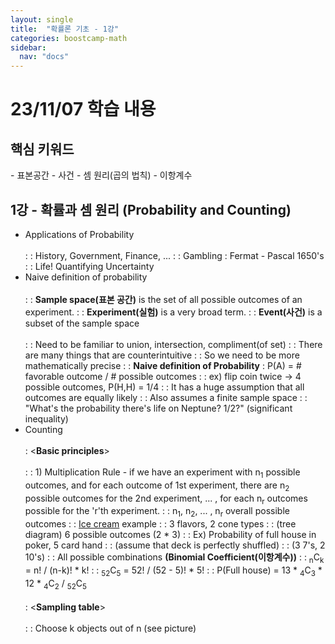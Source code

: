 ```yaml
---
layout: single
title:  "확률론 기초 - 1강"
categories: boostcamp-math
sidebar:
  nav: "docs"
---
```


# 23/11/07 학습 내용

<h2>핵심 키워드</h2>
- 표본공간
- 사건
- 셈 원리(곱의 법칙)
- 이항계수

<h2>1강 - 확률과 셈 원리 (Probability and Counting)</h2>

- Applications of Probability<br><br>
: : History, Government, Finance, ...
: : Gambling : Fermat - Pascal 1650's
: : Life! Quantifying Uncertainty
- Naive definition of probability<br><br>
: : **Sample space(표본 공간)** is the set of all possible outcomes of an experiment.
: : **Experiment(실험)** is a very broad term.
: : **Event(사건)** is a subset of the sample space<br><br>
: : Need to be familiar to union, intersection, compliment(of set)
: : There are many things that are counterintuitive
: : So we need to be more mathematically precise
: : **Naive definition of Probability** : P(A) = # favorable outcome / # possible outcomes
: : ex) flip coin twice -> 4 possible outcomes, P(H,H) = 1/4
: : It has a huge assumption that all outcomes are equally likely
: : Also assumes a finite sample space
: : "What's the probability there's life on Neptune? 1/2?" (significant inequality)
- Counting<br><br>
: <**Basic principles**><br><br>
: : 1) Multiplication Rule - if we have an experiment with n<sub>1</sub> possible outcomes, and for each outcome of 1st experiment, there are n<sub>2</sub> possible outcomes for the 2nd experiment, ... , for each n<sub>r</sub> outcomes possible for the 'r'th experiment.
: : n<sub>1</sub>, n<sub>2</sub>, ... , n<sub>r</sub> overall possible outcomes
: : <u>Ice cream</u> example
: : 3 flavors, 2 cone types
: : (tree diagram) 6 possible outcomes (2 * 3)
: : Ex) Probability of full house in poker, 5 card hand
: : (assume that deck is perfectly shuffled)
: : (3 7's, 2 10's)
: : All possible combinations **(Binomial Coefficient(이항계수))**
: : <sub>n</sub>C<sub>k</sub> = n! / (n-k)! * k!
: : <sub>52</sub>C<sub>5</sub> = 52! / (52 - 5)! * 5!
: : P(Full house) = 13 * <sub>4</sub>C<sub>3</sub> * 12 * <sub>4</sub>C<sub>2</sub> / <sub>52</sub>C<sub>5</sub><br><br>
: <**Sampling table**><br><br>
: : Choose k objects out of n (see picture)